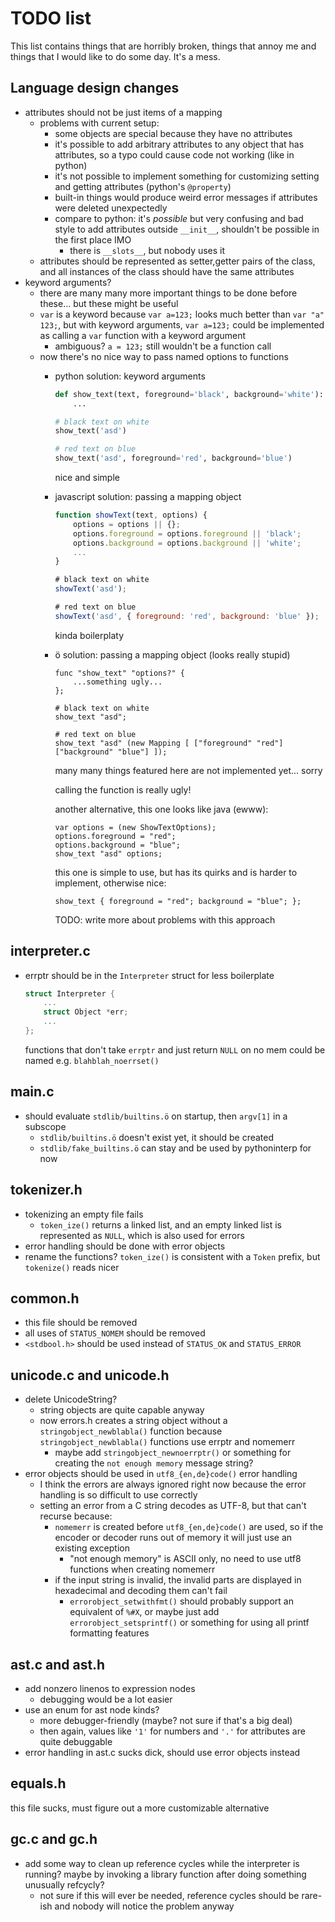 # TODO list

This list contains things that are horribly broken, things that annoy me and
things that I would like to do some day. It's a mess.

## Language design changes
- attributes should not be just items of a mapping
    - problems with current setup:
        - some objects are special because they have no attributes
        - it's possible to add arbitrary attributes to any object that has
          attributes, so a typo could cause code not working (like in python)
        - it's not possible to implement something for customizing setting and
          getting attributes (python's `@property`)
        - built-in things would produce weird error messages if attributes were
          deleted unexpectedly
        - compare to python: it's *possible* but very confusing and bad style
          to add attributes outside `__init__`, shouldn't be possible in the
          first place IMO
            - there is `__slots__`, but nobody uses it
    - attributes should be represented as setter,getter pairs of the class, and
      all instances of the class should have the same attributes
- keyword arguments?
    - there are many many more important things to be done before these... but
      these might be useful
    - `var` is a keyword because `var a=123;` looks much better than
      `var "a" 123;`, but with keyword arguments, `var a=123;` could be
      implemented as calling a `var` function with a keyword argument
        - ambiguous? `a = 123;` still wouldn't be a function call
    - now there's no nice way to pass named options to functions
        - python solution: keyword arguments

            ```python
            def show_text(text, foreground='black', background='white'):
                ...

            # black text on white
            show_text('asd')

            # red text on blue
            show_text('asd', foreground='red', background='blue')
            ```

            nice and simple

        - javascript solution: passing a mapping object

            ```js
            function showText(text, options) {
                options = options || {};
                options.foreground = options.foreground || 'black';
                options.background = options.background || 'white';
                ...
            }

            # black text on white
            showText('asd');

            # red text on blue
            showText('asd', { foreground: 'red', background: 'blue' });
            ```

            kinda boilerplaty

        - ö solution: passing a mapping object (looks really stupid)

            ```
            func "show_text" "options?" {
                ...something ugly...
            };

            # black text on white
            show_text "asd";

            # red text on blue
            show_text "asd" (new Mapping [ ["foreground" "red"] ["background" "blue"] ]);
            ```

            many many things featured here are not implemented yet... sorry

            calling the function is really ugly!

            another alternative, this one looks like java (ewww):

            ```
            var options = (new ShowTextOptions);
            options.foreground = "red";
            options.background = "blue";
            show_text "asd" options;
            ```

            this one is simple to use, but has its quirks and is harder to
            implement, otherwise nice:

            ```
            show_text { foreground = "red"; background = "blue"; };
            ```

            TODO: write more about problems with this approach

## interpreter.c
- errptr should be in the `Interpreter` struct for less boilerplate

    ```c
    struct Interpreter {
        ...
        struct Object *err;
        ...
    };
    ```

    functions that don't take `errptr` and just return `NULL` on no mem could
    be named e.g. `blahblah_noerrset()`

## main.c
- should evaluate `stdlib/builtins.ö` on startup, then `argv[1]` in a subscope
    - `stdlib/builtins.ö` doesn't exist yet, it should be created
    - `stdlib/fake_builtins.ö` can stay and be used by pythoninterp for now

## tokenizer.h
- tokenizing an empty file fails
    - `token_ize()` returns a linked list, and an empty linked list is
      represented as `NULL`, which is also used for errors
- error handling should be done with error objects
- rename the functions? `token_ize()` is consistent with a `Token` prefix, but
  `tokenize()` reads nicer

## common.h
- this file should be removed
- all uses of `STATUS_NOMEM` should be removed
- `<stdbool.h>` should be used instead of `STATUS_OK` and `STATUS_ERROR`

## unicode.c and unicode.h
- delete UnicodeString?
    - string objects are quite capable anyway
    - now errors.h creates a string object without a `stringobject_newblabla()`
      function because `stringobject_newblabla()` functions use errptr and
      nomemerr
        - maybe add `stringobject_newnoerrptr()` or something for creating
          the `not enough memory` message string?
- error objects should be used in `utf8_{en,de}code()` error handling
    - I think the errors are always ignored right now because the error
      handling is so difficult to use correctly
    - setting an error from a C string decodes as UTF-8, but that can't
      recurse because:
        - `nomemerr` is created before `utf8_{en,de}code()` are used, so if
          the encoder or decoder runs out of memory it will just use an
          existing exception
            - "not enough memory" is ASCII only, no need to use utf8
              functions when creating nomemerr
        - if the input string is invalid, the invalid parts are displayed
          in hexadecimal and decoding them can't fail
            - `errorobject_setwithfmt()` should probably support an
              equivalent of `%#X`, or maybe just add `errorobject_setsprintf()`
              or something for using all printf formatting features

## ast.c and ast.h
- add nonzero linenos to expression nodes
    - debugging would be a lot easier
- use an enum for ast node kinds?
    - more debugger-friendly (maybe? not sure if that's a big deal)
    - then again, values like `'1'` for numbers and `'.'` for attributes are
      quite debuggable
- error handling in ast.c sucks dick, should use error objects instead

## equals.h
this file sucks, must figure out a more customizable alternative

## gc.c and gc.h
- add some way to clean up reference cycles while the interpreter is running?
  maybe by invoking a library function after doing something unusually refcycly?
    - not sure if this will ever be needed, reference cycles should be rare-ish
      and nobody will notice the problem anyway
